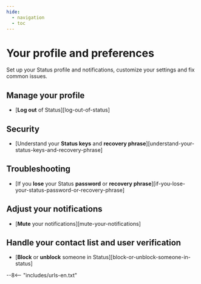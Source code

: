 ```yaml
---
hide:
  - navigation
  - toc
---
```


# Your profile and preferences

Set up your Status profile and notifications, customize your settings and fix common issues.

## Manage your profile

- [**Log out** of Status][log-out-of-status]

## Security

- [Understand your **Status keys** and **recovery phrase**][understand-your-status-keys-and-recovery-phrase]

## Troubleshooting

- [If you **lose** your Status **password** or **recovery phrase**][if-you-lose-your-status-password-or-recovery-phrase]
## Adjust your notifications

- [**Mute** your notifications][mute-your-notifications]

## Handle your contact list and user verification

- [**Block** or **unblock** someone in Status][block-or-unblock-someone-in-status]

--8<-- "includes/urls-en.txt"
